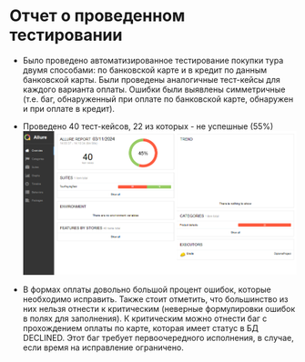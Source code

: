 # Отчет о проведенном тестировании

* Было проведено автоматизированное тестирование покупки тура двумя способами: по банковской карте и в кредит по данным банковской карты. Были проведены аналогичные тест-кейсы для каждого варианта оплаты. Ошибки были выявлены симметричные (т.е. баг, обнаруженный при оплате по банковской карте, обнаружен и при оплате в кредит).

* Проведено 40 тест-кейсов, 22 из которых - не успешные (55%)
![image](https://github.com/Areton/DiplomaProject/blob/main/allure-report.png?raw=true)
* В формах оплаты довольно большой процент ошибок, которые необходимо исправить. Также стоит отметить, что большинство из них нельзя отнести к критическим (неверные формулировки ошибок в полях для заполнения). К критическим можно отнести баг с прохождением оплаты по карте, которая имеет статус в БД DECLINED. Этот баг требует первоочередного исполнения, в случае, если время на исправление ограничено.
